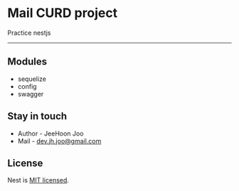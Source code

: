 # Mail CURD project
Practice nestjs

---


## Modules

* sequelize
* config
* swagger



## Stay in touch

- Author - JeeHoon Joo
- Mail - dev.jh.joo@gmail.com


## License
Nest is [MIT licensed](LICENSE).
